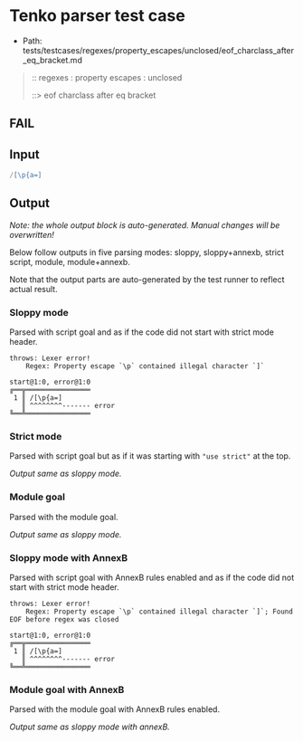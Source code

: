 # Tenko parser test case

- Path: tests/testcases/regexes/property_escapes/unclosed/eof_charclass_after_eq_bracket.md

> :: regexes : property escapes : unclosed
>
> ::> eof charclass after eq bracket
## FAIL

## Input

`````js
/[\p{a=]
`````

## Output

_Note: the whole output block is auto-generated. Manual changes will be overwritten!_

Below follow outputs in five parsing modes: sloppy, sloppy+annexb, strict script, module, module+annexb.

Note that the output parts are auto-generated by the test runner to reflect actual result.

### Sloppy mode

Parsed with script goal and as if the code did not start with strict mode header.

`````
throws: Lexer error!
    Regex: Property escape `\p` contained illegal character `]`

start@1:0, error@1:0
╔══╦════════════════
 1 ║ /[\p{a=]
   ║ ^^^^^^^^------- error
╚══╩════════════════

`````

### Strict mode

Parsed with script goal but as if it was starting with `"use strict"` at the top.

_Output same as sloppy mode._

### Module goal

Parsed with the module goal.

_Output same as sloppy mode._

### Sloppy mode with AnnexB

Parsed with script goal with AnnexB rules enabled and as if the code did not start with strict mode header.

`````
throws: Lexer error!
    Regex: Property escape `\p` contained illegal character `]`; Found EOF before regex was closed

start@1:0, error@1:0
╔══╦════════════════
 1 ║ /[\p{a=]
   ║ ^^^^^^^^------- error
╚══╩════════════════

`````

### Module goal with AnnexB

Parsed with the module goal with AnnexB rules enabled.

_Output same as sloppy mode with annexB._
